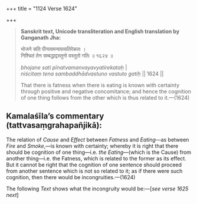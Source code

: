 +++
title = "1124 Verse 1624"

+++
> **Sanskrit text, Unicode transliteration and English translation by Ganganath Jha:** 
>
> भोजने सति पीनत्वमन्वयव्यतिरेकतः ।  
> निश्चितं तेन सम्बद्धाद्वस्तुनो वस्तुतो गतिः ॥ १६२४ ॥ 
>
> *bhojane sati pīnatvamanvayavyatirekataḥ* \|  
> *niścitaṃ tena sambaddhādvastuno vastuto gatiḥ* \|\| 1624 \|\| 
>
> That there is fatness when there is eating is known with certainty through positive and negative concomitance; and hence the cognition of one thing follows from the other which is thus related to it.—(1624)



## Kamalaśīla’s commentary (tattvasaṃgrahapañjikā):

The relation of *Cause* and *Effect* between *Fatness* and *Eating*—as between *Fire* and *Smoke*,—is known with certainty; whereby it is right that there should be cognition of one thing—i.e. *the* *Eating*—(which is the Cause) from another thing—i.e. the Fatness, which is related to the former as its effect. But it cannot be right that the cognition of one sentence should proceed from another sentence which is not so related to it; as if there were such cognition, then there would be incongruities.—(1624)

The following *Text* shows what the incongruity would be:—[*see verse 1625 next*]


